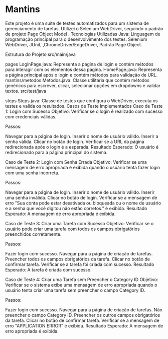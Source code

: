 # Mantins
Este projeto é uma suíte de testes automatizados para um sistema de gerenciamento de tarefas. Utilizei o Selenium WebDriver, seguindo o padrão de projeto Page Object Model . Tecnologias Utilizadas Java: Linguagem de programação principal para o desenvolvimento dos testes. Selenium WebDriver, JUnit, ,ChromeDriver/EdgeDriver, Padrão Page Object.

Estrutura do Projeto
src/main/java

pages
LoginPage.java: Representa a página de login e contém métodos para interagir com os elementos dessa página.
HomePage.java: Representa a página principal após o login e contém métodos para validação de URL.
mantins/metodos
Metodos.java: Classe utilitária que contém métodos genéricos para escrever, clicar, selecionar opções em dropdowns e validar textos.
src/test/java

steps
Steps.java: Classe de testes que configura o WebDriver, executa os testes e valida os resultados.
Casos de Teste Implementados
Caso de Teste 1: Login com Sucesso
Objetivo: Verificar se o login é realizado com sucesso com credenciais válidas.

Passos:

Navegar para a página de login.
Inserir o nome de usuário válido.
Inserir a senha válida.
Clicar no botão de login.
Verificar se a URL da página redirecionada após o login é a esperada.
Resultado Esperado: O usuário é redirecionado para a página principal do sistema.

Caso de Teste 2: Login com Senha Errada
Objetivo: Verificar se uma mensagem de erro apropriada é exibida quando o usuário tenta fazer login com uma senha incorreta.

Passos:

Navegar para a página de login.
Inserir o nome de usuário válido.
Inserir uma senha inválida.
Clicar no botão de login.
Verificar se a mensagem de erro "Sua conta pode estar desativada ou bloqueada ou o nome de usuário e a senha que você digitou não estão corretos." é exibida.
Resultado Esperado: A mensagem de erro apropriada é exibida.

Caso de Teste 3: Criar uma Tarefa com Sucesso
Objetivo: Verificar se o usuário pode criar uma tarefa com todos os campos obrigatórios preenchidos corretamente.

Passos:

Fazer login com sucesso.
Navegar para a página de criação de tarefas.
Preencher todos os campos obrigatórios da tarefa.
Clicar no botão de confirmar tarefa.
Verificar se a tarefa foi criada com sucesso.
Resultado Esperado: A tarefa é criada com sucesso.

Caso de Teste 4: Criar uma Tarefa sem Preencher o Category ID
Objetivo: Verificar se o sistema exibe uma mensagem de erro apropriada quando o usuário tenta criar uma tarefa sem preencher o campo Category ID.

Passos:

Fazer login com sucesso.
Navegar para a página de criação de tarefas.
Não preencher o campo Category ID.
Preencher os outros campos obrigatórios da tarefa.
Clicar no botão de confirmar tarefa.
Verificar se a mensagem de erro "APPLICATION ERROR" é exibida.
Resultado Esperado: A mensagem de erro apropriada é exibida.
